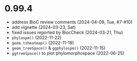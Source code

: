 # 0.99.4

+ address BioC review comments (2024-04-09, Tue, #7-#10)
+ add vignette (2024-03-23, Sat)
+ fixed issues reported by BiocCheck (2024-03-21, Thu)
+ `phylospm()` (2022-11-22)
+ `geom_tsheatmap()` (2022-11-18)
+ `geom_treeSpace()` & `ggphylospm()` (2022-11-15)
+ `ggtreeSpace()` to plot phylomorphospace (2022-06-25)
